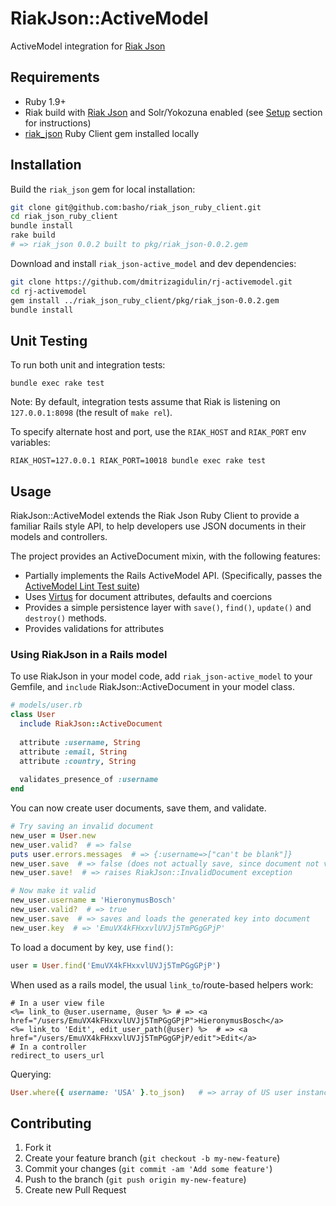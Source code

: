 # RiakJson::ActiveModel

ActiveModel integration for [Riak Json](https://github.com/basho-labs/riak_json)

## Requirements
 - Ruby 1.9+
 - Riak build with [Riak Json](https://github.com/basho-labs/riak_json) and Solr/Yokozuna enabled 
   (see [Setup](https://github.com/basho-labs/riak_json#setup) section for instructions)
 - [riak_json](https://github.com/basho-labs/riak_json_ruby_client) Ruby Client gem installed locally
 
## Installation
Build the ```riak_json``` gem for local installation:
```bash
git clone git@github.com:basho/riak_json_ruby_client.git
cd riak_json_ruby_client
bundle install
rake build
# => riak_json 0.0.2 built to pkg/riak_json-0.0.2.gem
```
Download and install ```riak_json-active_model``` and dev dependencies:
```bash
git clone https://github.com/dmitrizagidulin/rj-activemodel.git
cd rj-activemodel
gem install ../riak_json_ruby_client/pkg/riak_json-0.0.2.gem
bundle install
```
## Unit Testing
To run both unit and integration tests:
```
bundle exec rake test
```
Note: By default, integration tests assume that Riak is listening on ```127.0.0.1:8098```
(the result of ```make rel```).

To specify alternate host and port, use the ```RIAK_HOST``` and ```RIAK_PORT``` env variables:
```
RIAK_HOST=127.0.0.1 RIAK_PORT=10018 bundle exec rake test
```
## Usage
RiakJson::ActiveModel extends the Riak Json Ruby Client to provide a familiar Rails style API, 
to help developers use JSON documents in their models and controllers.

The project provides an ActiveDocument mixin, with the following features:
 - Partially implements the Rails ActiveModel API.
   (Specifically, passes the [ActiveModel Lint Test suite](http://api.rubyonrails.org/classes/ActiveModel/Lint/Tests.html))
 - Uses [Virtus](https://github.com/solnic/virtus) for document attributes, defaults and coercions
 - Provides a simple persistence layer with ```save()```, ```find()```, ```update()``` and ```destroy()``` methods.
 - Provides validations for attributes
 
### Using RiakJson in a Rails model
To use RiakJson in your model code, add ```riak_json-active_model``` to your Gemfile,
and ```include``` RiakJson::ActiveDocument in your model class.
```ruby
# models/user.rb
class User
  include RiakJson::ActiveDocument
  
  attribute :username, String
  attribute :email, String
  attribute :country, String
  
  validates_presence_of :username
end
```
You can now create user documents, save them, and validate.
```ruby
# Try saving an invalid document
new_user = User.new
new_user.valid?  # => false
puts user.errors.messages  # => {:username=>["can't be blank"]}
new_user.save  # => false (does not actually save, since document not valid)
new_user.save!  # => raises RiakJson::InvalidDocument exception

# Now make it valid
new_user.username = 'HieronymusBosch'
new_user.valid?  # => true
new_user.save  # => saves and loads the generated key into document
new_user.key  # => 'EmuVX4kFHxxvlUVJj5TmPGgGPjP'
```
To load a document by key, use ```find()```:
```ruby
user = User.find('EmuVX4kFHxxvlUVJj5TmPGgGPjP')
```
When used as a rails model, the usual ```link_to```/route-based helpers work:
```erb
# In a user view file
<%= link_to @user.username, @user %> # => <a href="/users/EmuVX4kFHxxvlUVJj5TmPGgGPjP">HieronymusBosch</a>
<%= link_to 'Edit', edit_user_path(@user) %>  # => <a href="/users/EmuVX4kFHxxvlUVJj5TmPGgGPjP/edit">Edit</a>
# In a controller
redirect_to users_url
```
Querying:
```ruby
User.where({ username: 'USA' }.to_json)   # => array of US user instances
```

## Contributing

1. Fork it
2. Create your feature branch (`git checkout -b my-new-feature`)
3. Commit your changes (`git commit -am 'Add some feature'`)
4. Push to the branch (`git push origin my-new-feature`)
5. Create new Pull Request
